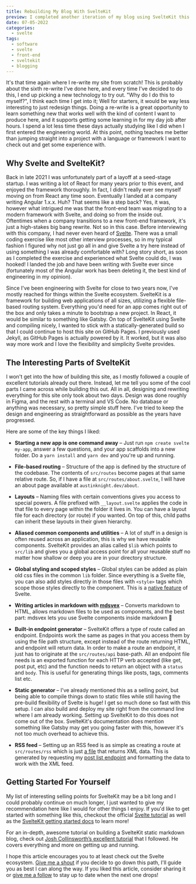 ```yaml
---
title: Rebuilding My Blog With SvelteKit
preview: I completed another iteration of my blog using SvelteKit this time around. Take a look at some of the cool stuff going on with this new framework and why you should consider checking it out too!
date: 07-05-2022
categories:
  - svelte
tags:
  - software
  - svelte
  - front-end
  - sveltekit
  - blogging
---
```


It's that time again where I re-write my site from scratch! This is probably about the sixth re-write I've done here, and every time I've decided to do this, I end up picking a new technology to try out. "Why do I do this to myself?", I think each time I get into it; Well for starters, it would be way less interesting to just redesign things. Doing a re-write is a great opportunity to learn something new that works well with the kind of content I want to produce here, and it supports getting some learning in for my day job after hours. I spend a lot less time these days actually studying like I did when I first entered the engineering world. At this point, nothing teaches me better than jumping straight into a project with a language or framework I want to check out and get some experience with.

## Why Svelte and SvelteKit?

Back in late 2021 I was unfortunately part of a layoff at a seed-stage startup. I was writing a lot of React for many years prior to this event, and enjoyed the framework thoroughly. In fact, I didn't really ever see myself moving on from React any time soon. Eventually I landed at a company writing Angular 1.x.x. Huh? That seems like a step back? Yes, it was, however what intrigued me was that the front-end team was migrating to a modern framework with Svelte, and doing so from the inside out. Oftentimes when a company transitions to a new front-end framework, it's just a high-stakes big bang rewrite. Not so in this case. Before interviewing with this company, I had never even heard of [Svelte](https://svelte.dev/). There was a small coding exercise like most other interview processes, so in my typical fashion I figured why not just go all in and give Svelte a try here instead of using something I was already comfortable with? Long story short, as soon as I completed the exercise and experienced what Svelte could do, I was hooked! I landed the job and have been writing with Svelte ever since (fortunately most of the Angular work has been deleting it, the best kind of engineering in my opinion).

Since I've been engineering with Svelte for close to two years now, I've mostly reached for things within the Svelte ecosystem. SvelteKit is a framework for building web applications of all sizes, utilizing a flexible file-based routing system. Everything you'd need for an app comes right out of the box and only takes a minute to bootstrap a new project. In React, it would be similar to something like Gatsby. On top of SvelteKit using Svelte and compiling nicely, I wanted to stick with a statically-generated build so that I could continue to host this site on GitHub Pages. I previously used Jekyll, as GitHub Pages is actually powered by it. It worked, but it was also way more work and I love the flexibility and simplicity Svelte provides.

## The Interesting Parts of SvelteKit

I won't get into the how of building this site, as I mostly followed a couple of excellent tutorials already out there. Instead, let me tell you some of the cool parts I came across while building this out. All in all, designing and rewriting everything for this site only took about two days. Design was done roughly in Figma, and the rest with a terminal and VS Code. No database or anything was necessary, so pretty simple stuff here. I've tried to keep the design and engineering as straightforward as possible as the years have progressed.

Here are some of the key things I liked:

- **Starting a new app is one command away** – Just run `npm create svelte my-app`, answer a few questions, and your app scaffolds into a new folder. Do a `yarn install` and `yarn dev` and you're up and running.

- **File-based routing** – Structure of the app is defined by the structure of the codebase. The contents of `src/routes` become pages at that same relative route. So, if I have a file at `src/routes/about.svelte`, I will have an about page available at `austinknight.dev/about`.

- **Layouts** – Naming files with certain conventions gives you access to special powers. A file prefixed with `__layout.svelte` applies the code in that file to every page within the folder it lives in. You can have a layout file for each directory (or route) if you wanted. On top of this, child paths can inherit these layouts in their given hierarchy.

- **Aliased common components and utilities** – A lot of stuff in a design is often reused across an application, this is why we have reusable components. SvelteKit provides an alias called `$lib` which points to `src/lib` and gives you a global access point for all your reusable stuff no matter how shallow or deep you are in your directory structure.

- **Global styling and scoped styles** – Global styles can be added as plain old css files in the common `lib` folder. Since everything is a Svelte file, you can also add styles directly in those files with `<style>` tags which scope those styles directly to the component. This is a [native feature](https://svelte.dev/tutorial/styling) of Svelte.

- **Writing articles in markdown with [mdsvex](https://mdsvex.pngwn.io/)** – Converts markdown to HTML, allows markdown files to be used as components, and the best part: mdsvex lets you use Svelte components inside markdown 🤯

- **Built-in endpoint generator** – SvelteKit offers a type of route called an endpoint. Endpoints work the same as pages in that you access them by using the file path structure, except instead of the route returning HTML, and endpoint will return data. In order to make a route an endpoint, it just has to originate at the `src/routes/api` base-path. All an endpoint file needs is an exported function for each HTTP verb accepted (like get, post put, etc) and the function needs to return an object with a `status` and `body`. This is useful for generating things like posts, tags, comments list etc.

- **Static generator** – I've already mentioned this as a selling point, but being able to compile things down to static files while still having the pre-build flexibility of Svelte is huge! I get so much done so fast with this setup. I can also build and deploy my site right from the command line where I am already working. Setting up SvelteKit to do this does not come out of the box. SvelteKit's documentation does mention something like Gatsby may get you going faster with this, however it's not too much overhead to achieve this.

- **RSS feed** – Setting up an RSS feed is as simple as creating a route at `src/routes/rss` which is just [a file](https://github.com/austinknight/personal-blog/blob/master/src/routes/rss.xml.js) that returns XML data. This is generated by requesting my [post list endpoint](/api/posts.json) and formatting the data to work with the XML feed.

## Getting Started For Yourself

My list of interesting selling points for SvelteKit may be a bit long and I could probably continue on much longer, I just wanted to give my recommendation here like I would for other things I enjoy. If you'd like to get started with something like this, checkout the official [Svelte tutorial](https://svelte.dev/tutorial/basics) as well as the [SvelteKit getting started docs](https://kit.svelte.dev/docs/introduction) to learn more!

For an in-depth, awesome tutorial on building a SvelteKit static markdown blog, check out [Josh Collinsworth’s excellent tutorial](https://joshcollinsworth.com/blog/accessible-toggle-buttons) that I followed. He covers everything and more on getting up and running.

I hope this article encourages you to at least check out the Svelte ecosystem. [Give me a shout](https://twitter.com/austinknight) if you decide to go down this path, I'll guide you as best I can along the way. If you liked this article, consider sharing it or [give me a follow](https://twitter.com/austinknight) to stay up to date when the next one drops!
